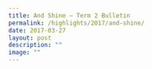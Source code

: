 ```yaml
---
title: And Shine – Term 2 Bulletin
permalink: /highlights/2017/and-shine/
date: 2017-03-27
layout: post
description: ""
image: ""
---
```

